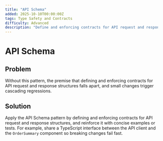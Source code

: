 ```yaml
---
title: "API Schema"
added: 2025-10-10T00:00:00Z
tags: Type Safety and Contracts
difficulty: Advanced
description: "Define and enforcing contracts for API request and response structures."
---
```

# API Schema

## Problem

Without this pattern, the premise that defining and enforcing contracts for API request and response structures falls apart, and small changes trigger cascading regressions.

## Solution

Apply the API Schema pattern by defining and enforcing contracts for API request and response structures, and reinforce it with concise examples or tests. For example, share a TypeScript interface between the API client and the `OrderSummary` component so breaking changes fail fast.

